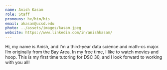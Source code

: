```yaml
---
name: Anish Kasam
role: Staff
pronouns: he/him/his
email: akasam@ucsd.edu
photo: ../assets/images/kasam.jpeg
website: https://www.linkedin.com/in/anishkasam/
---
```

Hi, my name is Anish, and I’m a third-year data science and math-cs major. I’m originally from the Bay Area. In my free time, I like to watch movies and hoop. This is my first time tutoring for DSC 30, and I look forward to working with you all!
